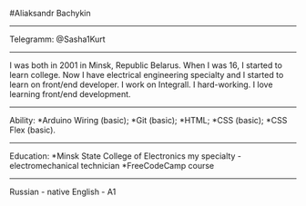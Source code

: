 #Aliaksandr Bachykin 

******
 
 Telegramm: @Sasha1Kurt 

******

I was both in 2001 in Minsk, Republic Belarus. When I was 16, I started to learn college. 
Now I have electrical engineering specialty and I started to learn on front/end developer. 
I work on Integrall. I hard-working. I love learning front/end development.

******

Ability: 
    *Arduino Wiring (basic);
    *Git (basic); 
    *HTML; 
    *CSS (basic);
    *CSS Flex (basic). 
    
******

Education: 
    *Minsk State College of Electronics
    my specialty - electromechanical technician
    *FreeCodeCamp course 
    

******
Russian - native 
English - A1 
